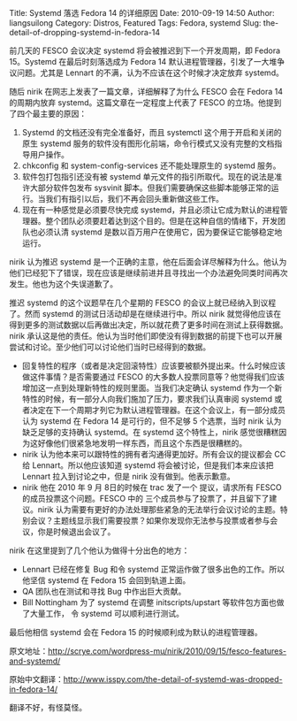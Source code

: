 Title: Systemd 落选 Fedora 14 的详细原因
Date: 2010-09-19 14:50
Author: liangsuilong
Category: Distros, Featured
Tags: Fedora, systemd
Slug: the-detail-of-dropping-systemd-in-fedora-14

前几天的 FESCO 会议决定 systemd 将会被推迟到下一个开发周期，即 Fedora
15。Systemd 在最后时刻落选成为 Fedora 14
默认进程管理器，引发了一大堆争议问题。尤其是 Lennart
的不满，认为不应该在这个时候才决定放弃 systemd。  

随后 nirik 在网志上发表了一篇文章，详细解释了为什么 FESCO 会在 Fedora 14
的周期内放弃 systemd。这篇文章在一定程度上代表了 FESCO
的立场。他提到了四个最主要的原因：

1.  Systemd 的文档还没有完全准备好，而且 systemctl
    这个用于开启和关闭的原生 systemd
    服务的软件没有图形化前端，命令行模式又没有完整的文档指导用户操作。</li>
2.  chkconfig 和 system-config-services 还不能处理原生的 systemd 服务。
3.  软件包打包指引还没有被 systemd
    单元文件的指引所取代。现在的说法是准许大部分软件包发布 sysvinit
    脚本。但我们需要确保这些脚本能够正常的运行。当我们有指引以后，我们不再会回头重新做这些工作。
4.  现在有一种感觉是必须要尽快完成
    systemd，并且必须让它成为默认的进程管理器。整个团队必须要赶着达到这个目的。但是在这种自信的情绪下，开发团队也必须认清
    systemd 是数以百万用户在使用它，因为要保证它能够稳定地运行。

nirik 认为推迟 systemd
是一个正确的主意，他在后面会详尽解释为什么。他认为他们已经犯下了错误，现在应该是继续前进并且寻找出一个办法避免同类时间再次发生。他也为这个失误道歉了。

推迟 systemd 的这个议题早在几个星期的 FESCO
的会议上就已经纳入到议程了。然而 systemd
的测试日活动却是在继续进行中。所以 nirik
就觉得他应该在得到更多的测试数据以后再做出决定，所以就花费了更多时间在测试上获得数据。nirik
承认这是他的责任。他认为当时他们即使没有得到数据的前提下也可以开展尝试和讨论。至少他们可以讨论他们当时已经得到的数据。

-   回复特性的程序（或者是决定回滚特性）应该要被额外提出来。什么时候应该做这件事情？是否需要通过
    FESCO
    的大多数人投票同意等？他觉得我们应该增加这一点到处理新特性的规则里面。当我们决定确认
    systemd
    作为一个新特性的时候，有一部分人向我们施加了压力，要求我们认真审阅
    systemd
    或者决定在下一个周期才列它为默认进程管理器。在这个会议上，有一部分成员认为
    systemd 在 Fedora 14 是可行的，但不足够 5 个选票，当时 nirik
    认为缺乏足够的支持确认 systemd。在 systemd 这个特性上，nirik
    感觉很糟糕因为这好像他们很紧急地发明一样东西，而且这个东西是很糟糕的。
-   nirik 认为他本来可以跟特性的拥有者沟通得更加好。所有会议的提议都会
    CC 给 Lennart。所以他应该知道 systemd 将会被讨论，但是我们本来应该把
    Lennart 拉入到讨论之中，但是 nirik 没有做到。他表示歉意。
-   nirik 他在 2010 年 9 月 8日的时候在 trac 发了一个 提议，请求所有
    FESCO 的成员投票这个问题。FESCO 中的
    三个成员参与了投票了，并且留下了建议。nirik
    认为需要有更好的办法处理那些紧急的无法举行会议讨论的主题。特别会议？主题线显示我们需要投票？如果你发现你无法参与投票或者参与会议，你是时候退出会议了。

nirik 在这里提到了几个他认为做得十分出色的地方：

-   Lennart 已经在修复 Bug 和令 systemd
    正常运作做了很多出色的工作。所以他坚信 systemd 在 Fedora 15
    会回到轨道上面。</li>
-   QA 团队也在测试和寻找 Bug 中作出巨大贡献。
-   Bill Nottingham 为了 systemd 在调整 initscripts/upstart
    等软件包方面也做了大量工作， 令 systemd 可以顺利进行测试。

最后他相信 systemd 会在 Fedora 15 的时候顺利成为默认的进程管理器。

原文地址：<http://scrye.com/wordpress-mu/nirik/2010/09/15/fesco-features-and-systemd/>

原始中文翻译：<http://www.isspy.com/the-detail-of-systemd-was-dropped-in-fedora-14/>

翻译不好，有怪莫怪。
